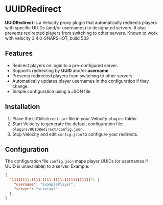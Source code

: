 # UUIDRedirect

**UUIDRedirect** is a Velocity proxy plugin that automatically redirects players with specific UUIDs (and/or usernames) to designated servers. It also prevents redirected players from switching to other servers.
Known to work with velocity 3.4.0-SNAPSHOT, build 533

## Features

- Redirect players on login to a pre-configured server.
- Supports redirecting by **UUID** and/or **username**.
- Prevents redirected players from switching to other servers.
- Automatically updates player usernames in the configuration if they change.
- Simple configuration using a JSON file.

## Installation

1. Place the `UUIDRedirect.jar` file in your Velocity `plugins` folder.
2. Start Velocity to generate the default configuration file: `plugins/UUIDRedirect/config.json`.
3. Stop Velocity and edit `config.json` to configure your redirects.

## Configuration

The configuration file `config.json` maps player UUIDs (or usernames if UUID is unavailable) to a server. Example:

```json
{
  "11111111-1111-1111-1111-111111111111": {
    "username": "ExamplePlayer",
    "server": "survival"
  }
}

